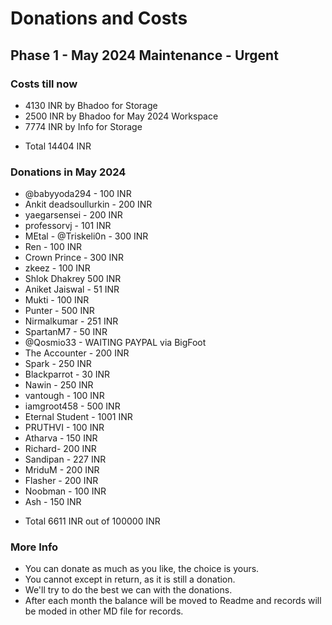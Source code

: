 # Donations and Costs

## Phase 1 - May 2024 Maintenance - Urgent

### Costs till now
* 4130 INR by Bhadoo for Storage
* 2500 INR by Bhadoo for May 2024 Workspace
* 7774 INR by Info for Storage
- Total 14404 INR

### Donations in May 2024
* @babyyoda294 - 100 INR
* Ankit deadsoullurkin - 200 INR
* yaegarsensei - 200 INR
* professorvj - 101 INR
* MEtal - @Triskeli0n - 300 INR
* Ren - 100 INR
* Crown Prince - 300 INR
* zkeez - 100 INR
* Shlok Dhakrey 500 INR
* Aniket Jaiswal - 51 INR
* Mukti - 100 INR
* Punter - 500 INR
* Nirmalkumar - 251 INR
* SpartanM7 - 50 INR
* @Qosmio33 - WAITING PAYPAL via BigFoot
* The Accounter - 200 INR
* Spark - 250 INR
* Blackparrot - 30 INR
* Nawin - 250 INR
* vantough - 100 INR
* iamgroot458 - 500 INR
* Eternal Student - 1001 INR
* PRUTHVI - 100 INR
* Atharva - 150 INR
* Richard- 200 INR
* Sandipan - 227 INR
* MriduM - 200 INR
* Flasher - 200 INR
* Noobman - 100 INR
* Ash - 150 INR
- Total 6611 INR out of 100000 INR

### More Info
* You can donate as much as you like, the choice is yours.
* You cannot except in return, as it is still a donation.
* We'll try to do the best we can with the donations.
* After each month the balance will be moved to Readme and records will be moded in other MD file for records.
